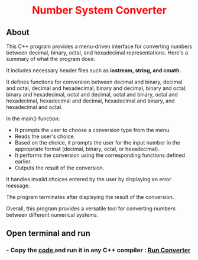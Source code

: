 <h1 align="center"><font color="#ff0000">Number System Converter</font></h1>
<h2 align="left">About</h2>
<p>
This C++ program provides a menu-driven interface for converting numbers between decimal, binary, octal, and hexadecimal representations. Here's a summary of what the program does:<br>

It includes necessary header files such as **iostream, string, and cmath.** <br>

It defines functions for conversion between decimal and binary, decimal and octal, decimal and hexadecimal, binary and decimal, binary and octal, binary and hexadecimal, octal and decimal, octal and binary, octal and hexadecimal, hexadecimal and decimal, hexadecimal and binary, and hexadecimal and octal.<br>

In the main() function:<br>

- It prompts the user to choose a conversion type from the menu.<br>
- Reads the user's choice.<br>
- Based on the choice, it prompts the user for the input number in the appropriate format (decimal, binary, octal, or hexadecimal).<br>
- It performs the conversion using the corresponding functions defined earlier.<br>
- Outputs the result of the conversion.<br>

It handles invalid choices entered by the user by displaying an error message.

The program terminates after displaying the result of the conversion.<br>

Overall, this program provides a versatile tool for converting numbers between different numerical systems.<br>
</p>

<h2 align="left">Open terminal and run</h2>
<h3>
- Copy the <a href="https://github.com/asrafulmolla/Number_System_Converter/blob/main/Number_System_Converter.cpp"> code </a> and run it in any C++ compiler : <a href="https://www.programiz.com/cpp-programming/online-compiler/">Run Converter</a>
</h3>
